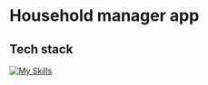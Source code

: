 # Household manager app

## Tech stack
[![My Skills](https://skillicons.dev/icons?i=golang,docker,postgresql,gcp&theme=dark&perline=15)]()
